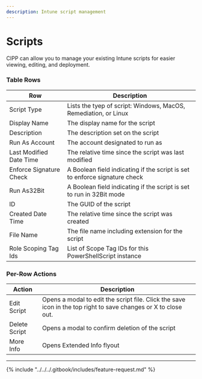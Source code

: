```yaml
---
description: Intune script management
---
```


# Scripts

CIPP can allow you to manage your existing Intune scripts for easier viewing, editing, and deployment.

### Table Rows

| Row                     | Description                                                                |
| ----------------------- | -------------------------------------------------------------------------- |
| Script Type             | Lists the tyep of script: Windows, MacOS, Remediation, or Linux            |
| Display Name            | The display name for the script                                            |
| Description             | The description set on the script                                          |
| Run As Account          | The account designated to run as                                           |
| Last Modified Date Time | The relative time since the script was last modified                       |
| Enforce Signature Check | A Boolean field indicating if the script is set to enforce signature check |
| Run As32Bit             | A Boolean field indicating if the script is set to run in 32Bit mode       |
| ID                      | The GUID of the script                                                     |
| Created Date Time       | The relative time since the script was created                             |
| File Name               | The file name including extension for the script                           |
| Role Scoping Tag Ids    | List of Scope Tag IDs for this PowerShellScript instance                   |

### Per-Row Actions

| Action        | Description                                                                                                    |
| ------------- | -------------------------------------------------------------------------------------------------------------- |
| Edit Script   | Opens a modal to edit the script file. Click the save icon in the top right to save changes or X to close out. |
| Delete Script | Opens a modal to confirm deletion of the script                                                                |
| More Info     | Opens Extended Info flyout                                                                                     |

***

{% include "../../../.gitbook/includes/feature-request.md" %}

